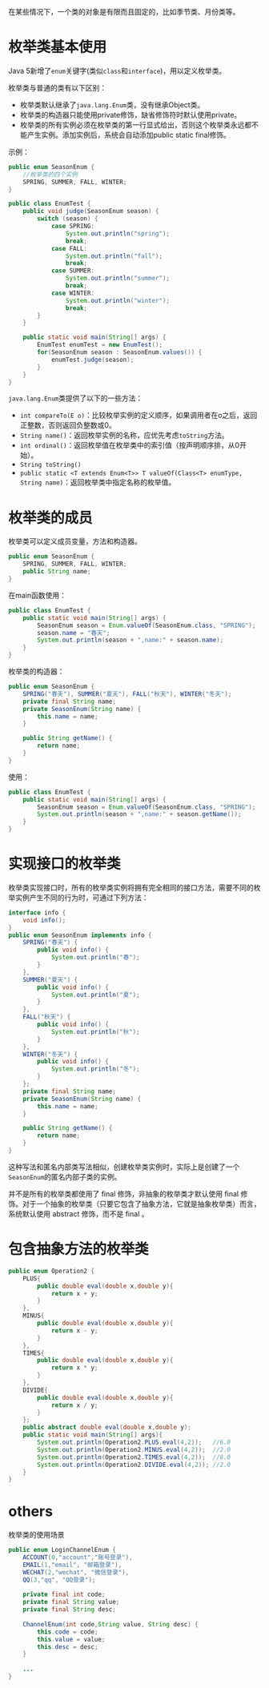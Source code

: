 在某些情况下，一个类的对象是有限而且固定的，比如季节类、月份类等。

# 枚举类基本使用

Java 5新增了`enum`关键字(类似`class`和`interface`)，用以定义枚举类。

枚举类与普通的类有以下区别：

- 枚举类默认继承了`java.lang.Enum`类，没有继承Object类。
- 枚举类的构造器只能使用private修饰，缺省修饰符时默认使用private。
- 枚举类的所有实例必须在枚举类的第一行显式给出，否则这个枚举类永远都不能产生实例。添加实例后，系统会自动添加public static final修饰。

示例：

```java
public enum SeasonEnum {
    //枚举类的四个实例
    SPRING, SUMMER, FALL, WINTER;
}
```

```java
public class EnumTest {
    public void judge(SeasonEnum season) {
        switch (season) {
            case SPRING:
                System.out.println("spring");
                break;
            case FALL:
                System.out.println("fall");
                break;
            case SUMMER:
                System.out.println("summer");
                break;
            case WINTER:
                System.out.println("winter");
                break;
        }
    }

    public static void main(String[] args) {
        EnumTest enumTest = new EnumTest();
        for(SeasonEnum season : SeasonEnum.values()) {
            enumTest.judge(season);
        }
    }
}
```

`java.lang.Enum`类提供了以下的一些方法：

- `int compareTo(E o)`：比较枚举实例的定义顺序，如果调用者在o之后，返回正整数，否则返回负整数或0。
- `String name()`：返回枚举实例的名称，应优先考虑`toString`方法。
- `int ordinal()`：返回枚举值在枚举类中的索引值（按声明顺序排，从0开始）。
- `String toString()`
- `public static <T extends Enum<T>> T valueOf(Class<T> enumType, String name)`：返回枚举类中指定名称的枚举值。

# 枚举类的成员

枚举类可以定义成员变量，方法和构造器。

```java
public enum SeasonEnum {
    SPRING, SUMMER, FALL, WINTER;
    public String name;
}
```

在main函数使用：

```java
public class EnumTest {
    public static void main(String[] args) {
        SeasonEnum season = Enum.valueOf(SeasonEnum.class, "SPRING");
        season.name = "春天";
        System.out.println(season + ",name:" + season.name);
    }
}
```

枚举类的构造器：

```java
public enum SeasonEnum {
    SPRING("春天"), SUMMER("夏天"), FALL("秋天"), WINTER("冬天");
    private final String name;
    private SeasonEnum(String name) {
        this.name = name;
    }

    public String getName() {
        return name;
    }
}
```

使用：

```java
public class EnumTest {
    public static void main(String[] args) {
        SeasonEnum season = Enum.valueOf(SeasonEnum.class, "SPRING");
        System.out.println(season + ",name:" + season.getName());
    }
}
```

# 实现接口的枚举类

枚举类实现接口时，所有的枚举类实例将拥有完全相同的接口方法，需要不同的枚举实例产生不同的行为时，可通过下列方法：

```java
interface info {
    void info();
}
public enum SeasonEnum implements info {
    SPRING("春天") {
        public void info() {
            System.out.println("春");
        }
    }, 
    SUMMER("夏天") {
        public void info() {
            System.out.println("夏");
        }
    }, 
    FALL("秋天") {
        public void info() {
            System.out.println("秋");
        }
    }, 
    WINTER("冬天") {
        public void info() {
            System.out.println("冬");
        }
    };
    private final String name;
    private SeasonEnum(String name) {
        this.name = name;
    }

    public String getName() {
        return name;
    }
}
```

这种写法和匿名内部类写法相似，创建枚举类实例时，实际上是创建了一个`SeasonEnum`的匿名内部子类的实例。

并不是所有的枚举类都使用了 final 修饰，非抽象的枚举类才默认使用 final 修饰。对于一个抽象的枚举类（只要它包含了抽象方法，它就是抽象枚举类）而言，系统默认使用 abstract 修饰，而不是 final 。

# 包含抽象方法的枚举类



```java
public enum Operation2 {
    PLUS{
        public double eval(double x,double y){
            return x + y;
        }
    },
    MINUS{
        public double eval(double x,double y){
            return x - y;
        }
    },
    TIMES{
        public double eval(double x,double y){
            return x * y;
        }
    },
    DIVIDE{
        public double eval(double x,double y){
            return x / y;
        }
    };
    public abstract double eval(double x,double y);
    public static void main(String[] args){
        System.out.println(Operation2.PLUS.eval(4,2));   //6.0
        System.out.println(Operation2.MINUS.eval(4,2));  //2.0
        System.out.println(Operation2.TIMES.eval(4,2));  //8.0
        System.out.println(Operation2.DIVIDE.eval(4,2)); //2.0
    }
}
```

# others

枚举类的使用场景

```java
public enum LoginChannelEnum {
	ACCOUNT(0,"account","账号登录"),
	EMAIL(1,"email", "邮箱登录"),
	WECHAT(2,"wechat", "微信登录"),
	QQ(3,"qq", "QQ登录");
 
	private final int code;
	private final String value;
	private final String desc;
 
	ChannelEnum(int code,String value, String desc) {
		this.code = code;
		this.value = value;
		this.desc = desc;
	}
	
	...
}
```























